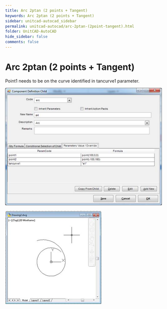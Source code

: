 ```yaml
---
title: Arc 2ptan (2 points + Tangent)
keywords: Arc 2ptan (2 points + Tangent)
sidebar: unitcad-autocad_sidebar
permalink: unitcad-autocad/arc-2ptan-(2point-tangent).html
folder: UnitCAD-AutoCAD
hide_sidebar: false
comments: false
---
```

# Arc 2ptan (2 points + Tangent)



Point1 needs to be on the curve identified in tancurve1 parameter.

![](/images/arc2ptan-compon-def-child.jpg)

![](/images/arc2ptan-drawing2.jpg)
